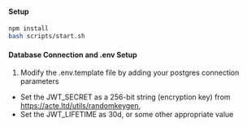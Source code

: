 #### Setup

```bash
npm install
bash scripts/start.sh
```

#### Database Connection and .env Setup

1. Modify the .env.template file by adding your postgres connection parameters
* Set the JWT_SECRET as a 256-bit string (encryption key) from https://acte.ltd/utils/randomkeygen,
* Set the JWT_LIFETIME as 30d, or some other appropriate value